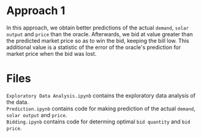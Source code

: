 # Approach 1

In this approach, we obtain better predictions of the actual `demand`, `solar output` and `price` than the oracle. Afterwards, we bid at value greater than the predicted market price so as to win the bid, keeping the bill low. This additional value is a statistic of the error of the oracle's prediction for market price when the bid was lost. 

# Files

`Exploratory Data Analysis.ipynb` contains the exploratory data analysis of the data.  
`Prediction.ipynb` contains code for making prediction of the actual `demand`, `solar output` and `price`.  
`Bidding.ipynb` contains code for determing optimal `bid quantity` and `bid price`.